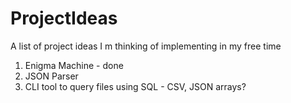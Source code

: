 # ProjectIdeas
A list of project ideas I m thinking of implementing in my free time

1. Enigma Machine - done
2. JSON Parser
3. CLI tool to query files using SQL - CSV, JSON arrays?
